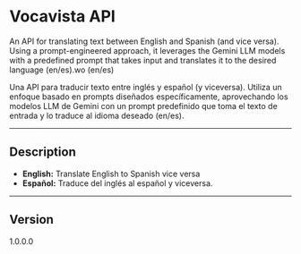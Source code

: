 # Vocavista API

An API for translating text between English and Spanish (and vice versa). Using a prompt-engineered approach, it leverages the Gemini LLM models with a predefined prompt that takes input and translates it to the desired language (en/es).wo (en/es)

Una API para traducir texto entre inglés y español (y viceversa). Utiliza un enfoque basado en prompts diseñados específicamente, aprovechando los modelos LLM de Gemini con un prompt predefinido que toma el texto de entrada y lo traduce al idioma deseado (en/es).

---

## Description

* **English:** Translate English to Spanish vice versa
* **Español:** Traduce del inglés al español y viceversa.

---

## Version

1.0.0.0
